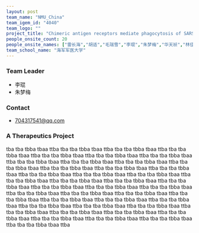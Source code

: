 ```yaml
---
layout: post
team_name: "NMU_China"
team_igem_id: "4040"
team_logo: ""
project_title: "Chimeric antigen receptors mediate phagocytosis of SARS-CoV-2 pseudoviral particles by macrophages"
people_onsite_count: 20
people_onsite_names: ["雷长海","胡适","毛瑞雪","李琨","朱梦梅","华天祯","林佳莉","邵美瑄","沈晗婷","李佳熠","丁瑜","曾垣烨","江舒雅","施欢笑","尹桐","王璇","舒惺贻","鄢然","罗宇君","徐志豪"]
team_school_name: "海军军医大学"
---
```



### Team Leader
* 李琨
* 朱梦梅

### Contact
* 704317541@qq.com

### A Therapeutics Project

tba tba tbba tbaa ttba tba tba tbba tbaa ttba tba tba tbba tbaa ttba tba tba tbba tbaa ttba tba tba tbba tbaa ttba tba tba tbba tbaa ttba tba tba tbba tbaa ttba tba tba tbba tbaa ttba tba tba tbba tbaa ttba tba tba tbba tbaa ttba tba tba tbba tbaa ttba tba tba tbba tbaa ttba tba tba tbba tbaa ttba tba tba tbba tbaa ttba tba tba tbba tbaa ttba tba tba tbba tbaa ttba tba tba tbba tbaa ttba tba tba tbba tbaa ttba tba tba tbba tbaa ttba tba tba tbba tbaa ttba tba tba tbba tbaa ttba tba tba tbba tbaa ttba tba tba tbba tbaa ttba tba tba tbba tbaa ttba tba tba tbba tbaa ttba tba tba tbba tbaa ttba tba tba tbba tbaa ttba tba tba tbba tbaa ttba tba tba tbba tbaa ttba tba tba tbba tbaa ttba tba tba tbba tbaa ttba tba tba tbba tbaa ttba tba tba tbba tbaa ttba tba tba tbba tbaa ttba tba tba tbba tbaa ttba tba tba tbba tbaa ttba tba tba tbba tbaa ttba tba tba tbba tbaa ttba tba tba tbba tbaa ttba tba tba tbba tbaa ttba tba tba tbba tbaa ttba tba tba tbba tbaa ttba 
